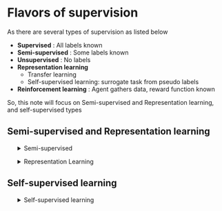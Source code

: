 # Flavors of supervision

As there are several types of supervision as listed below

- **Supervised** : All labels known 
- **Semi-supervised** : Some labels known
- **Unsupervised** : No labels
- **Representation learning**
  - Transfer learning
  - Self-supervised learning: surrogate task from pseudo labels
- **Reinforcement learning** : Agent gathers data, reward function known

So, this note will focus on Semi-supervised and Representation learning, and self-supervised types
    
## Semi-supervised and Representation learning

<ul><details>
<summary> Semi-supervised </summary>
Some labels known

### Idea 1: Bootstrapping with self-training

- Use a trained classifier on new data to get fake labels
- Filter data with high scores (confidence estimate)
- Train/ adapt with filtered data

**Caveats:**

 - Scores cannot be trusted (ranking can be trusted)
 - Learning from same errorful data
 - If new data is quite different from the data used to train the classifier, classifier performance is bad 

### Idea 2: Tri-training

- Train 3 models with different subset of source data, if two models agree on a label on target data, add this data to train the third
- If all three models agree, it might be an easy data point, not so useful, only use data when two agree and the third disagree, by putting the
  data to the third people who disagree to learn them **(Tri-training with disagreement)**


### Note on label
- Psuedo labal (further reading on [Google 's Pseudo Label Is Better Than Human Label](https://arxiv.org/pdf/2203.12668.pdf))
- Soft label: A:80% B:20% this is the new way of labels that modern techniques try to use instead of hard label (k-mean vs GMM)


</ul></details>



<ul><details>
<summary> Representation Learning </summary>
        
 ## **Finding a magical function f()**  

###  use a supervised model and extract hidden values from the network <br>
    
**Drawbacks**: need labelled data

### use unsupervised (Autoencoder)

the concept is encoding itself then decoding itself, after that train network with L2 loss calculated from input and output as picture shown below

![Alt text](https://github.com/RadchaneepornC/DeepLearning/blob/main/images/Autoencoder.png)

**There are many ways to help with a supervised task e.g. recognition**

- Append the input with the code from the encoder
- Stick a classifier on top of the encode (can even be a linear classifier-liner probe)
- Used for pretaining a network <br>
  



<ul><details>
    <summary> Transfer Learning </summary>
  
- The concept of transfer learning is utilizing the trained network captured good representation to initialize a new network for a different tasks
- The way we take the networks trained on a different domain for a different source task to adapt it to our domain for our target tasks called **fine-tune**
        
</details></ul>
</ul></details>

##  Self-supervised learning
<ul><details>
<summary> Self-supervised learning </summary>
Some labels known

Surrogate task from pseudo labels<br>

the concept is 
- adding noise and want the model to answer the same answer
- unsupervised data use consistency concept, learn by supervised loss

**GPT** is one of self-supervised learning that train to predict next word

 ### Contrastive Learning 

Disclaimer: multiple communities working on similar concepts but different names

- **Consistency training**

Use data to predict something obtained loss, and bring the same data pass the augmentation process to get the loss, we want these two loss having the same(consistency) because it comes from the same data, in the other words: "things same in the input, should same in the output" 

![Alt text](https://github.com/RadchaneepornC/DeepLearning/blob/main/images/ConsistencyTraining.png)


- **Contrastive training**
Get rid of different things 

![Alt text](https://github.com/RadchaneepornC/DeepLearning/blob/main/images/ContrastiveTraining.png)


### Deep face verification

#### 1. calculate a similarity score based on compact image representation using a PCA / Fisher projection
#### 2. [Recently] use **Contrastive Learning** to make a function(neural network) that change face image to vector

- **Triplet loss(2015)**:
Want eucidian distance between Positive and Anchor less than distance between Negative and Anchor, because we want to minimize the triplet loss that calculate from this formula and the larger negative diff term, the smaller the triple loss

![Alt text](https://github.com/RadchaneepornC/DeepLearning/blob/main/images/TripletLoss.png)

- **NCE (Noise constastive estimation) loss(2015)**
  <br>

  Random negative sample to calculate
> Max LogP(data) - Log P(noise or negative samples)

**Ex** If the data is "This is a pen"

we want **P(pen) > P(pencil)**, this is the same as concept used to train word embedding such as Word2Vec, too many classes in the softmax output

- **InfoNCE (2018)** 
    - conduct a softmax with an amount of minibatch, it is quite similar to N-pair loss (2016)
    - use a softmax-like function to keep positive together and push negative away

![Alt text](https://github.com/RadchaneepornC/DeepLearning/blob/main/images/InfoNCE.png)

- **Soft Nearest Neighbor Loss(2019)**
    - can have more than positive sample in minibatch
![Alt text](images/SoftNearestNeighborLoss.png)


- **Angular Margin/ Consine distance** Aspect


- **Centor loss(2016)**

![ALt text](https://github.com/RadchaneepornC/DeepLearning/blob/main/images/CenterLoss.png)

- **Arc face (2018)**
 
**Key details to make Contrastive Learning work**

1. Large batch size make this technique works since the more negative sample, the more precise of direction
2. Temperature need to be tuned, normally value more than 1
3. Hard/semi-hard negative mining is matters (Hard negative means the sample that really close to positive), the harder negative, the better model is trained
4. Augmentation on the anchor and positive (consistency training)
5. Other improvement includes - adding classification loss (CE/softmax loss)

**tutorials and resource for futher reading about contrative learning**

- [Contrastive Loss Pretraining: In-depth explanation](https://www.kaggle.com/code/moeinshariatnia/contrastive-loss-pretraining-in-depth-explanation)
- [SimCLR](https://www.kaggle.com/code/aritrag/simclr)
- [Tutorial 17: Self-Supervised Contrastive Learning with SimCLR](https://uvadlc-notebooks.readthedocs.io/en/latest/tutorial_notebooks/tutorial17/SimCLR.html)
- [Understanding Contrastive Learning](https://towardsdatascience.com/understanding-contrastive-learning-d5b19fd96607)
- [[Pytorch] Supervised Contrastive Learning](https://www.kaggle.com/code/debarshichanda/pytorch-supervised-contrastive-learning)
- [Contrastive Representation Learning](https://lilianweng.github.io/posts/2021-05-31-contrastive/)
- []()


</ul></details>



